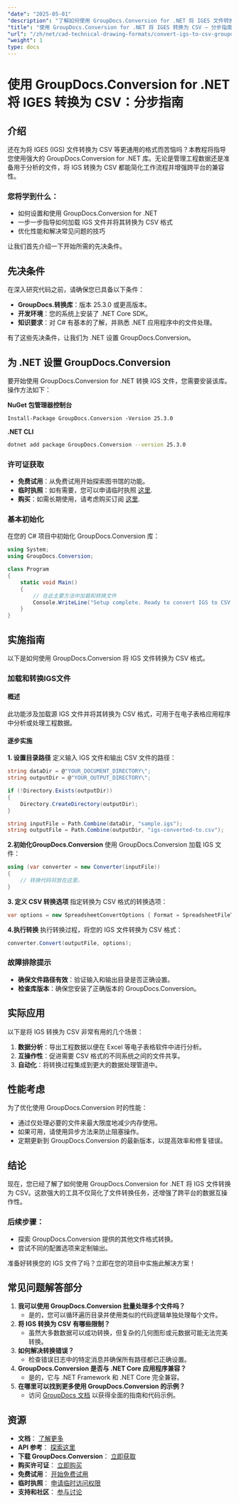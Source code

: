 ```yaml
---
"date": "2025-05-01"
"description": "了解如何使用 GroupDocs.Conversion for .NET 将 IGES 文件转换为 CSV 格式。本指南内容全面，涵盖设置、实施和优化技巧。"
"title": "使用 GroupDocs.Conversion for .NET 将 IGES 转换为 CSV — 分步指南"
"url": "/zh/net/cad-technical-drawing-formats/convert-igs-to-csv-groupdocs-conversion-net/"
"weight": 1
type: docs
---
```

# 使用 GroupDocs.Conversion for .NET 将 IGES 转换为 CSV：分步指南

## 介绍

还在为将 IGES (IGS) 文件转换为 CSV 等更通用的格式而苦恼吗？本教程将指导您使用强大的 GroupDocs.Conversion for .NET 库。无论是管理工程数据还是准备用于分析的文件，将 IGS 转换为 CSV 都能简化工作流程并增强跨平台的兼容性。

### 您将学到什么：
- 如何设置和使用 GroupDocs.Conversion for .NET
- 一步一步指导如何加载 IGS 文件并将其转换为 CSV 格式
- 优化性能和解决常见问题的技巧

让我们首先介绍一下开始所需的先决条件。

## 先决条件

在深入研究代码之前，请确保您已具备以下条件：

- **GroupDocs.转换库**：版本 25.3.0 或更高版本。
- **开发环境**：您的系统上安装了 .NET Core SDK。
- **知识要求**：对 C# 有基本的了解，并熟悉 .NET 应用程序中的文件处理。

有了这些先决条件，让我们为 .NET 设置 GroupDocs.Conversion。

## 为 .NET 设置 GroupDocs.Conversion

要开始使用 GroupDocs.Conversion for .NET 转换 IGS 文件，您需要安装该库。操作方法如下：

**NuGet 包管理器控制台**
```shell
Install-Package GroupDocs.Conversion -Version 25.3.0
```

**.NET CLI**
```bash
dotnet add package GroupDocs.Conversion --version 25.3.0
```

### 许可证获取
- **免费试用**：从免费试用开始探索图书馆的功能。
- **临时执照**：如有需要，您可以申请临时执照 [这里](https://purchase。groupdocs.com/temporary-license/).
- **购买**：如需长期使用，请考虑购买订阅 [这里](https://purchase。groupdocs.com/buy).

### 基本初始化

在您的 C# 项目中初始化 GroupDocs.Conversion 库：

```csharp
using System;
using GroupDocs.Conversion;

class Program
{
    static void Main()
    {
        // 在此主要方法中加载和转换文件
        Console.WriteLine("Setup complete. Ready to convert IGS to CSV.");
    }
}
```

## 实施指南

以下是如何使用 GroupDocs.Conversion 将 IGS 文件转换为 CSV 格式。

### 加载和转换IGS文件

#### 概述
此功能涉及加载源 IGS 文件并将其转换为 CSV 格式，可用于在电子表格应用程序中分析或处理工程数据。

#### 逐步实施

**1. 设置目录路径**
定义输入 IGS 文件和输出 CSV 文件的路径：

```csharp
string dataDir = @"YOUR_DOCUMENT_DIRECTORY\";
string outputDir = @"YOUR_OUTPUT_DIRECTORY\";

if (!Directory.Exists(outputDir))
{
    Directory.CreateDirectory(outputDir);
}

string inputFile = Path.Combine(dataDir, "sample.igs");
string outputFile = Path.Combine(outputDir, "igs-converted-to.csv");
```

**2.初始化GroupDocs.Conversion**
使用 GroupDocs.Conversion 加载 IGS 文件：

```csharp
using (var converter = new Converter(inputFile))
{
    // 转换代码将放在这里。
}
```

**3. 定义 CSV 转换选项**
指定转换为 CSV 格式的转换选项：

```csharp
var options = new SpreadsheetConvertOptions { Format = SpreadsheetFileType.Csv };
```

**4.执行转换**
执行转换过程，将您的 IGS 文件转换为 CSV 格式：

```csharp
converter.Convert(outputFile, options);
```

### 故障排除提示
- **确保文件路径有效**：验证输入和输出目录是否正确设置。
- **检查库版本**：确保您安装了正确版本的 GroupDocs.Conversion。

## 实际应用
以下是将 IGS 转换为 CSV 非常有用的几个场景：
1. **数据分析**：导出工程数据以便在 Excel 等电子表格软件中进行分析。
2. **互操作性**：促进需要 CSV 格式的不同系统之间的文件共享。
3. **自动化**：将转换过程集成到更大的数据处理管道中。

## 性能考虑
为了优化使用 GroupDocs.Conversion 时的性能：
- 通过仅处理必要的文件来最大限度地减少内存使用。
- 如果可用，请使用异步方法来防止阻塞操作。
- 定期更新到 GroupDocs.Conversion 的最新版本，以提高效率和修复错误。

## 结论
现在，您已经了解了如何使用 GroupDocs.Conversion for .NET 将 IGS 文件转换为 CSV。这款强大的工具不仅简化了文件转换任务，还增强了跨平台的数据互操作性。

### 后续步骤：
- 探索 GroupDocs.Conversion 提供的其他文件格式转换。
- 尝试不同的配置选项来定制输出。

准备好转换您的 IGS 文件了吗？立即在您的项目中实施此解决方案！

## 常见问题解答部分
1. **我可以使用 GroupDocs.Conversion 批量处理多个文件吗？**
   - 是的，您可以循环遍历目录并使用类似的代码逻辑单独处理每个文件。
2. **将 IGS 转换为 CSV 有哪些限制？**
   - 虽然大多数数据可以成功转换，但复杂的几何图形或元数据可能无法完美转换。
3. **如何解决转换错误？**
   - 检查错误日志中的特定消息并确保所有路径都已正确设置。
4. **GroupDocs.Conversion 是否与 .NET Core 应用程序兼容？**
   - 是的，它与 .NET Framework 和 .NET Core 完全兼容。
5. **在哪里可以找到更多使用 GroupDocs.Conversion 的示例？**
   - 访问 [GroupDocs 文档](https://docs.groupdocs.com/conversion/net/) 以获得全面的指南和代码示例。

## 资源
- **文档**： [了解更多](https://docs.groupdocs.com/conversion/net/)
- **API 参考**： [探索这里](https://reference.groupdocs.com/conversion/net/)
- **下载 GroupDocs.Conversion**： [立即获取](https://releases.groupdocs.com/conversion/net/)
- **购买许可证**： [立即购买](https://purchase.groupdocs.com/buy)
- **免费试用**： [开始免费试用](https://releases.groupdocs.com/conversion/net/)
- **临时执照**： [申请临时访问权限](https://purchase.groupdocs.com/temporary-license/)
- **支持和社区**： [参与讨论](https://forum.groupdocs.com/c/conversion/10)